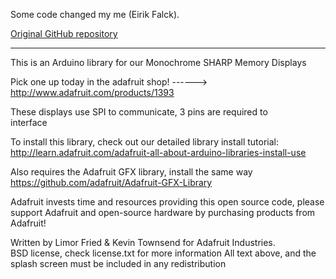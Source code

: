 Some code changed my me (Eirik Falck). 

[Original GitHub repository](https://github.com/adafruit/Adafruit_SHARP_Memory_Display)

---


This is an Arduino library for our Monochrome SHARP Memory Displays

  Pick one up today in the adafruit shop!
  ------> http://www.adafruit.com/products/1393

These displays use SPI to communicate, 3 pins are required to  
interface

To install this library, check out our detailed library install tutorial:
http://learn.adafruit.com/adafruit-all-about-arduino-libraries-install-use

Also requires the Adafruit GFX library, install the same way
https://github.com/adafruit/Adafruit-GFX-Library

Adafruit invests time and resources providing this open source code, 
please support Adafruit and open-source hardware by purchasing 
products from Adafruit!

Written by Limor Fried & Kevin Townsend  for Adafruit Industries.  
BSD license, check license.txt for more information
All text above, and the splash screen must be included in any redistribution